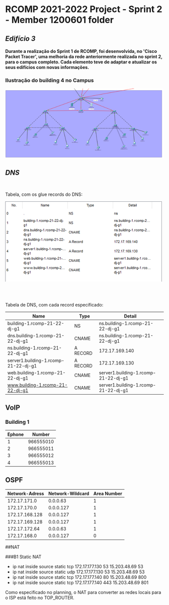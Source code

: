 RCOMP 2021-2022 Project - Sprint 2 - Member 1200601 folder
===========================================

## ***Edifício 3***

#### Durante a realização do Sprint 1 de RCOMP, foi desenvolvida, no 'Cisco Packet Tracer', uma melhoria da rede anteriormente realizada no sprint 2, para o campus completo. Cada elemento teve de adaptar e atualizar os seus edifícios com novas informações.

### Ilustração do building 4 no Campus

![BUILDING4](Building_1.PNG)

## *DNS*

<br>

Tabela, com os glue records do DNS:

![DNS](Building_1_DNS.PNG)


<br>
<br>

Tabela de DNS, com cada record especificado:

| Name                                 | Type     | Detail                               |
|--------------------------------------|----------|--------------------------------------|
| building-1.rcomp-21-22-dj-g1         | NS       | ns.building-1.rcomp-21-22-dj-g1      |
| dns.building-1.rcomp-21-22-dj-g1     | CNAME    | ns.building-1.rcomp-21-22-dj-g1      | 
| ns.building-1.rcomp-21-22-dj-g1      | A RECORD | 172.17.169.140                       |
| server1.building-1.rcomp-21-22-dj-g1 | A RECORD | 172.17.169.130                       | 
| web.building-1.rcomp-21-22-dj-g1     | CNAME    | server1.building-1.rcomp-21-22-dj-g1 | 
| www.building-1.rcomp-21-22-dj-g1     | CNAME    | server1.building-1.rcomp-21-22-dj-g1 |


##  VoIP

### Building 1

| Ephone | Number    |
|--------|-----------|
| 1      | 966555010 |
| 2      | 966555011 | 
| 3      | 966555012 |
| 4      | 966555013 | 

## OSPF
| Network-Adress | Network-Wildcard | Area Number |
|----------------|------------------|-------------|
| 172.17.171.0   | 0.0.0.63         | 1           |
| 172.17.170.0   | 0.0.0.127        | 1           | 
| 172.17.168.128 | 0.0.0.127        | 1           |
| 172.17.169.128 | 0.0.0.127        | 1           | 
| 172.17.172.64  | 0.0.0.63         | 1           | 
| 172.17.168.0   | 0.0.0.127        | 0           |

##NAT

###B1 Static NAT
* ip nat inside source static tcp 172.17.177.130 53 15.203.48.69 53
* ip nat inside source static udp 172.17.177.130 53 15.203.48.69 53
* ip nat inside source static tcp 172.17.177.140 80 15.203.48.69 800
* ip nat inside source static tcp 172.17.177.140 443 15.203.48.69 801

Como especificado no planning, o NAT para converter as redes locais para o ISP está feito no TOP_ROUTER.

